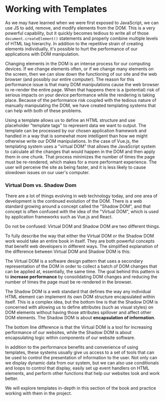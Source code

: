 # Working with Templates

As we may have learned when we were first exposed to JavaScript, we can use JS to add, remove, and modify elements from the DOM. This is a very powerful capability, but it quickly becomes tedious to write all of those `document.createElement()` statements and properly combine multiple levels of HTML tag hierarchy. In addition to the repetitive strain of creating elements individually, it's possible to hurt the performance of our applications with DOM manipulation.

Changing elements in the DOM is an intense process for our computing devices. If we change elements often, or if we change many elements on the screen, then we can slow down the functioning of our site and the web browser (and possibly our entire computer). The reason for this performance issue is that many DOM manipulations cause the web browser to re-render the entire page. When that happens there is a (potential) risk of serious impacts on your device performance while the rendering is taking place. Because of the performance risk coupled with the tedious nature of manually manipulating the DOM, we have created templating systems that can help with both of these problems.

Using a template allows us to define an HTML structure and use placeholder "template tags" to represent data we want to output. The template can be processed by our chosen application framework and handled in a way that is somewhat more intelligent than how we might otherwise write our DOM manipulations. In the case of Vue.js, the templating system uses a "virtual DOM" that allows the JavaScript system to calculate all the changes that would happen in the DOM and then apply them in one chunk. That process minimizes the number of times the page must be re-rendered, which makes for a more performant experience. The user will perceive the site as being faster, and it is less likely to cause slowdown issues on our user's computer.

<div class="tip-box">
    <h3>Virtual Dom vs. Shadow Dom</h3>
    <p>There are a lot of things evolving in web technology today, and one area of development is the continued evolution of the DOM. There is a web standard growing around a concept called the "Shadow DOM", and that concept is often confused with the idea of the "Virtual DOM", which is used by application frameworks such as Vue.js and React.</p>
    <p>Do not be confused: Virtual DOM and Shadow DOM are two different things.</p>
    <p>To fully describe the way that either the Virtual DOM or the Shadow DOM work would take an entire book in itself. They are both powerful concepts that benefit web developers in different ways. The simplified explanation of the difference between Virtual DOM and Shadow DOM is this:</p>
    <p>The Virtual DOM is a software design pattern that uses a secondary representation of the DOM in order to collect a batch of DOM changes that can be applied at, essentially, the same time. The goal behind this pattern is to <b>increase performance</b> by consolidating DOM changes and reducing the number of times the page must be re-rendered in the browser.</p>
    <p>The Shadow DOM is a web standard that defines the way any individual HTML element can implement its own DOM structure encapsulated within itself. This is a complex idea, but the bottom line is that the Shadow DOM is concerned with allowing us to define attributes (such as visual styles) on DOM elements without having those attributes spillover and affect other DOM elements. The Shadow DOM is about <b>encapsulation of information</b>.</p>
    <p>The bottom line difference is that the Virtual DOM is a tool for increasing performance of our websites, while the Shadow DOM is about encapsulating logic within components of our website software.</p>
</div>

In addition to the performance benefits and convenience of using templates, these systems usually give us access to a set of tools that can be used to control the presentation of information to the user. Not only can we display dynamic data from our system, but we can also use conditionals and loops to control that display, easily set up event handlers on HTML elements, and perform other functions that help our websites look and work better.

We will explore templates in-depth in this section of the book and practice working with them in the project.









